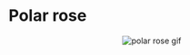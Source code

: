 # Polar rose

<p align="center">
  <img src="https://github.com/planelles20/modern-openGL-practice/blob/master/example16/result/result16.gif?raw=true" alt=" polar rose gif"/>
</p>
